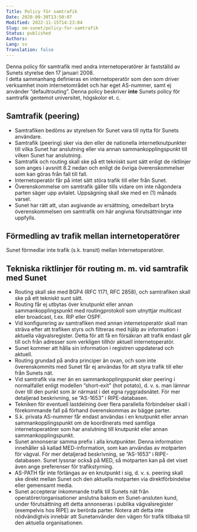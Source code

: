 ```yaml
---
Title: Policy för samtrafik
Date: 2020-09-30T13:50:07
Modified: 2022-11-15T14:23:04
Slug: om-sunet/policy-for-samtrafik
Status: published
Authors: 
Lang: sv
Translation: false
---
```


Denna policy för samtrafik med andra internetoperatörer är fastställd av Sunets styrelse den 17 januari 2008.  
I detta sammanhang definieras en internetoperatör som den som driver verksamhet inom internetområdet och har eget AS-nummer, samt ej använder ”defaultrouting”. Denna policy beskriver **inte** Sunets policy för samtrafik gentemot universitet, högskolor et. c.

## Samtrafik (peering)

* Samtrafiken bedöms av styrelsen för Sunet vara till nytta för Sunets användare.
* Samtrafik (peering) sker via den eller de nationella internetknutpunkter till vilka Sunet har anslutning eller via annan sammankopplingspunkt till vilken Sunet har anslutning.
* Samtrafik och routing skall ske på ett tekniskt sunt sätt enligt de riktlinjer som anges i avsnitt 8.2 nedan och enligt de övriga överenskommelser som kan göras från fall till fall.
* Internetoperatör får på intet sätt störa trafik till eller från Sunet.
* Överenskommelse om samtrafik gäller tills vidare om inte någondera parten säger upp avtalet. Uppsägning skall ske med en (1) månads varsel.
* Sunet har rätt att, utan avgivande av ersättning, omedelbart bryta överenskommelsen om samtrafik om här angivna förutsättningar inte uppfylls.

## Förmedling av trafik mellan internetoperatörer

Sunet förmedlar inte trafik (s.k. transit) mellan Internetoperatörer.

## Tekniska riktlinjer för routing m. m. vid samtrafik med Sunet

* Routing skall ske med BGP4 (RFC 1171, RFC 2858), och samtrafiken skall ske på ett tekniskt sunt sätt.
* Routing får ej utbytas över knutpunkt eller annan sammankopplingspunkt med routingprotokoll som utnyttjar multicast eller broadcast, t.ex. RIP eller OSPF.
* Vid konfigurering av samtrafiken med annan internetoperatör skall man sträva efter att trafiken styrs och filtreras med hjälp av information i aktuella vägvalsregister. Detta för att få en försäkran att trafik endast går till och från adresser som verkligen tillhör aktuell internetoperatör.
* Sunet kommer att hålla sin information i registren uppdaterad och aktuell.
* Routing grundad på andra principer än ovan, och som inte överenskommits med Sunet får ej användas för att styra trafik till eller från Sunets nät.
* Vid samtrafik via mer än en sammankopplingspunkt sker peering i normalfallet enligt modellen ”short-exit” (hot potato), d. v. s. man lämnar över till den punkt som är närmast i det egna ryggradsnätet. För mer detaljerad beskrivning, se ”AS-1653” i RIPE-databasen.
* Tekniken för eventuell lastdelning över flera parallella förbindelser skall i förekommande fall på förhand överenskommas av bägge parter.
* S.k. privata AS-nummer får endast användas i en knutpunkt eller annan sammankopplingspunkt om de koordinerats med samtliga internetoperatörer som har anslutning till knutpunkt eller annan sammankopplingspunkt.
* Sunet annonserar samma prefix i alla knutpunkter. Denna information innehåller så kallad MED-information, som kan användas av motparten för vägval. För mer detaljerad beskrivning, se ”AS-1653” i RIPE-databasen. Sunet lyssnar också på MED, så motparten kan på det viset även ange preferenser för trafikstyrning.
* AS-PATH får inte förlängas av en knutpunkt i sig, d. v. s. peering skall ske direkt mellan Sunet och den aktuella motparten via direktförbindelse eller gemensamt media.
* Sunet accepterar inkommande trafik till Sunets nät från operatörer/organisationer anslutna bakom en Sunet-ansluten kund, under förutsättning att detta annonseras i publika vägvalsregister (exempelvis hos RIPE) av berörda parter. Notera att detta inte nödvändigtvis innebär att Sunetanvänder den vägen för trafik tillbaka till den aktuella organisationen.

